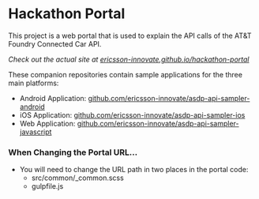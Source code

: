 Hackathon Portal
================

This project is a web portal that is used to explain the API calls of the AT&T Foundry Connected 
Car API.

_Check out the actual site at [ericsson-innovate.github.io/hackathon-portal](http://ericsson-innovate.github.io/hackathon-portal/)_

These companion repositories contain sample applications for the three main platforms:

- Android Application: [github.com/ericsson-innovate/asdp-api-sampler-android](https://github.com/ericsson-innovate/asdp-api-sampler-android)
- iOS Application: [github.com/ericsson-innovate/asdp-api-sampler-ios](https://github.com/ericsson-innovate/asdp-api-sampler-ios)
- Web Application: [github.com/ericsson-innovate/asdp-api-sampler-javascript](https://github.com/ericsson-innovate/asdp-api-sampler-javascript)

### When Changing the Portal URL...

- You will need to change the URL path in two places in the portal code:  
  - src/common/_common.scss
  - gulpfile.js
